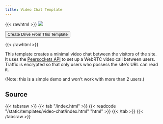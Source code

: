 ```yaml
---
title: Video Chat Template
---
```


{{< rawhtml >}}
<img class="template-thumb" src="/templates/video-chat.png">

<button class="create-drive">Create Drive From This Template</button>

<script>
  const TEMPLATE_ROOT = '/templates/video-chat'
  const TEMPLATE_TITLE = 'My Video Chat'
  window.TEMPLATE_FILES = [
    '/index.html'
  ]
</script>
<script src="/templates/index.js"></script>
{{< /rawhtml >}}

This template creates a minimal video chat between the visitors of the site. It uses the [Peersockets API](https://docs.beakerbrowser.com/apis/beaker.peersockets) to set up a WebRTC video call between users. Traffic is encrypted so that only users who possess the site's URL can read it.

(Note: this is a simple demo and won't work with more than 2 users.)

## Source

{{< tabsraw >}}
{{< tab "/index.html" >}}
{{< readcode "/static/templates/video-chat/index.html" "html" >}}
{{< /tab >}}
{{< /tabsraw >}}